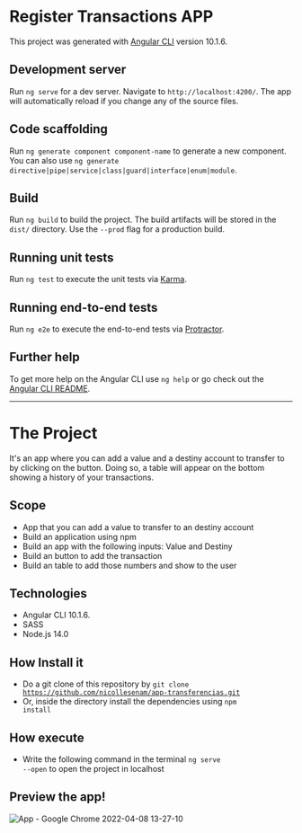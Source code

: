 # Register Transactions APP

This project was generated with [Angular CLI](https://github.com/angular/angular-cli) version 10.1.6.

## Development server

Run `ng serve` for a dev server. Navigate to `http://localhost:4200/`. The app will automatically reload if you change any of the source files.

## Code scaffolding

Run `ng generate component component-name` to generate a new component. You can also use `ng generate directive|pipe|service|class|guard|interface|enum|module`.

## Build

Run `ng build` to build the project. The build artifacts will be stored in the `dist/` directory. Use the `--prod` flag for a production build.

## Running unit tests

Run `ng test` to execute the unit tests via [Karma](https://karma-runner.github.io).

## Running end-to-end tests

Run `ng e2e` to execute the end-to-end tests via [Protractor](http://www.protractortest.org/).

## Further help

To get more help on the Angular CLI use `ng help` or go check out the [Angular CLI README](https://github.com/angular/angular-cli/blob/master/README.md).

-----------------------------------------------------------------------------------------------------------------------------------------------------------------------
# The Project
It's an app where you can add a value and a destiny account to transfer to by clicking on the button. Doing so, a table will appear on the bottom showing a history of your transactions.

## Scope 
 - App that you can add a value to transfer to an destiny account
 - Build an application using npm
 - Build an app with the following inputs: Value and Destiny
 - Build an button to add the transaction
 - Build an table to add those numbers and show to the user

## Technologies
- Angular CLI 10.1.6.
- SASS
- Node.js 14.0

## How Install it
- Do a git clone of this repository by <code>git clone https://github.com/nicollesenam/app-transferencias.git</code>
- Or, inside the directory install the dependencies using <code>npm install</code>

## How execute
- Write the following command in the terminal <code>ng serve --open</code> to open the project in localhost

## Preview the app!
![App - Google Chrome 2022-04-08 13-27-10](https://user-images.githubusercontent.com/82225853/162492228-af8d6b71-864c-4026-8f12-af1738cacd34.gif)

